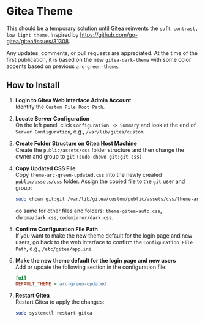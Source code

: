 # Gitea Theme

This should be a temporary solution until [Gitea](https://github.com/go-gitea/gitea) reinvents the `soft contrast, low light theme`. Inspired by https://github.com/go-gitea/gitea/issues/31308.


Any updates, comments, or pull requests are appreciated. At the time of the first publication, it is based on the new `gitea-dark-theme` with some color accents based on previous `arc-green-theme`.

## How to Install

1. **Login to Gitea Web Interface Admin Account**  
   Identify the `Custom File Root Path`.
   
2. **Locate Server Configuration**  
   On the left panel, click `Configuration -> Summary` and look at the end of `Server Configuration`, e.g., `/var/lib/gitea/custom`.

3. **Create Folder Structure on Gitea Host Machine**  
   Create the `public/assets/css` folder structure and then change the owner and group to `git` `(sudo chown git:git css)`

5. **Copy Updated CSS File**  
   Copy `theme-arc-green-updated.css` into the newly created `public/assets/css` folder. Assign the copied file to the `git` user and group:
   ```bash
   sudo chown git:git /var/lib/gitea/custom/public/assets/css/theme-arc-green-updated.css
   ```
   do same for other files and folders: `theme-gitea-auto.css`, `chroma/dark.css`, `codemirror/dark.css`.

6. **Confirm Configuration File Path**  
   If you want to make the new theme default for the login page and new users, go back to the web interface to confirm the `Configuration File Path`, e.g., `/etc/gitea/app.ini`.

7. **Make the new theme default for the login page and new users**  
   Add or update the following section in the configuration file:
   ```ini
   [ui]
   DEFAULT_THEME = arc-green-updated
   ```

8. **Restart Gitea**  
   Restart Gitea to apply the changes:
   ```bash
   sudo systemctl restart gitea
   ```
